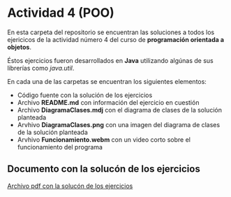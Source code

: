 # Actividad 4 (POO)

En esta carpeta del repositorio se encuentran las soluciones a todos los ejericicos de la actividad número 4 del curso de **programación orientada a objetos**.

Éstos ejercicios fueron desarrollados en **Java** utilizando algúnas de sus librerías como *java.util*.

En cada una de las carpetas se encuentran los siguientes elementos:
* Código fuente con la solución de los ejercicios
* Archivo **README.md** con información del ejercicio en cuestión
* Archivo **DiagramaClases.mdj** con el diagrama de clases de la solución planteada
* Arvhivo **DiagramaClases.png** con una imagen del diagrama de clases de la solución planteada
* Arvhivo **Funcionamiento.webm** con un video corto sobre el funcionamiento del programa

## Documento con la solucón de los ejercicios
[Archivo pdf con la solucón de los ejercicios](https://github.com/jmcada2503/ejercicios_poo/blob/master/actividad4/Actividad%204%20POO.pdf)
